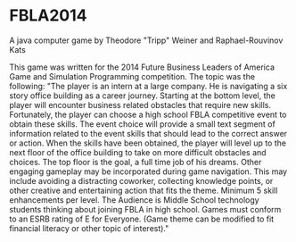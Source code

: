 FBLA2014
========

A java computer game by Theodore "Tripp" Weiner and Raphael-Rouvinov Kats

This game was written for the 2014 Future Business Leaders of America Game and Simulation Programming competition.
The topic was the following: 
"The player is an intern at a large company. 
He is navigating a six story office building as a career journey. 
Starting at the bottom level, the player will encounter business related obstacles that require new skills. 
Fortunately, the player can choose a high school FBLA competitive event to obtain these skills. 
The event choice will provide a small text segment of information related to the event skills that should lead to the correct answer or action. 
When the skills have been obtained, the player will level up to the next floor of the office building to take on more difficult obstacles and choices. 
The top floor is the goal, a full time job of his dreams. 
Other engaging gameplay may be incorporated during game navigation. 
This may include avoiding a distracting coworker, collecting knowledge points, or other creative and entertaining action that fits the theme. 
Minimum 5 skill enhancements per level. 
The Audience is Middle School technology students thinking about joining FBLA in high school. 
Games must conform to an ESRB rating of E for Everyone.
(Game theme can be modified to fit financial literacy or other topic of interest)."
